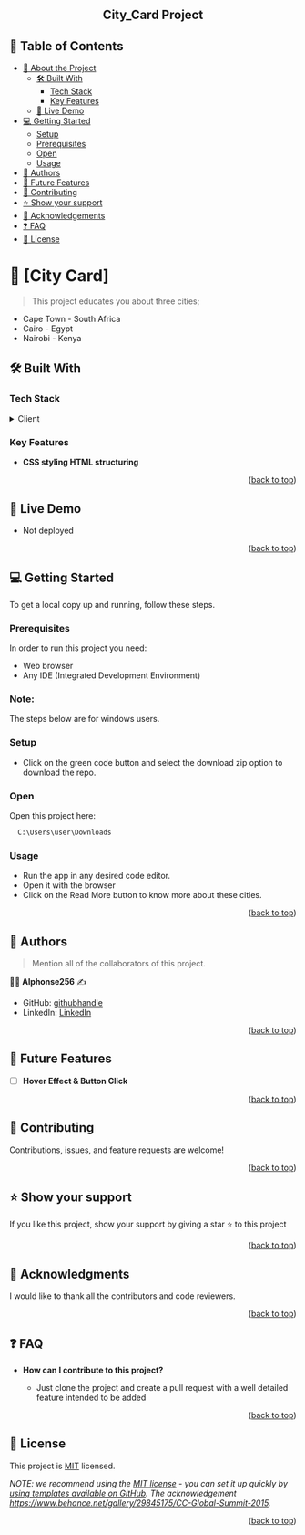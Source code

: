 
<a name="readme-top"></a>

<!--
HOW TO USE:
This is an example of how you may give instructions on setting up your project locally.

Modify this file to match your project and remove sections that don't apply.

REQUIRED SECTIONS:
- Table of Contents
- About the Project
  - Built With
  - Live Demo
- Getting Started
- Authors
- Future Features
- Contributing
- Show your support
- Acknowledgements
- License

After you're finished please remove all the comments and instructions!
-->

<div align="center">

  <!-- <img src="emoji.png" alt="logo" width="140"  height="auto" />
  <br/> -->

  <h2><b>City_Card Project</b></h2>

</div>

<!-- TABLE OF CONTENTS -->

## 📗 Table of Contents

- [📖 About the Project](#about-project)
  - [🛠 Built With](#built-with)
    - [Tech Stack](#tech-stack)
    - [Key Features](#key-features)
  - [🚀 Live Demo](#live-demo)
- [💻 Getting Started](#getting-started)
  - [Setup](#setup)
  - [Prerequisites](#prerequisites)
  - [Open](#open)
  - [Usage](#usage)
  <!-- - [Run tests](#run-tests) -->
  <!-- - [Deployment](#triangular_flag_on_post-deployment) -->
- [👥 Authors](#authors)
- [🔭 Future Features](#future-features)
- [🤝 Contributing](#contributing)
- [⭐️ Show your support](#support)
- [🙏 Acknowledgements](#acknowledgements)
- [❓ FAQ](#faq)
- [📝 License](#license)

<!-- PROJECT DESCRIPTION -->

# 📖 [City Card] <a name="about-project"></a>

> This project educates you about three cities;
  - Cape Town - South Africa
  - Cairo - Egypt
  - Nairobi - Kenya

<!-- **[Conforence capstone project]** is a... -->

## 🛠 Built With <a name="built-with"></a>

### Tech Stack <a name="tech-stack"></a>


<details>
  <summary>Client</summary>
  <ul>
    <li>HTML</li>
    <li>CSS</li>
  </ul>
</details>

<!-- Features -->

### Key Features <a name="key-features"></a>


- **CSS styling HTML structuring**
<!-- - **Linter Test** -->
<!-- - **ES6 and Modularization** -->

<p align="right">(<a href="#readme-top">back to top</a>)</p>

<!-- LIVE DEMO -->

## 🚀 Live Demo 

- Not deployed

<p align="right">(<a href="#readme-top">back to top</a>)</p>

<!-- GETTING STARTED -->

## 💻 Getting Started <a name="getting-started"></a>


To get a local copy up and running, follow these steps.

### Prerequisites

In order to run this project you need:
- Web browser
- Any IDE (Integrated Development Environment)
 ### Note: 
 The steps below are for windows users.

<!-- ## Node required
Nod node required -->

### Setup

- Click on the green code button and select the download zip option to download the repo.


<!-- ```sh
  cd my-folder
  git clone https://github.com/Alphonse256/JS-Fetch_API.git
``` -->

### Open

Open this project here:

```sh
  C:\Users\user\Downloads
```

### Usage

- Run the app in any desired code editor.
- Open it with the browser
- Click on the Read More button to know more about these cities.

<p align="right">(<a href="#readme-top">back to top</a>)</p>

<!-- AUTHORS -->

## 👥 Authors <a name="Alphonse256"></a>

> Mention all of the collaborators of this project.

:man_technologist:  **Alphonse256** :writing_hand: 

- GitHub: [githubhandle](https://github.com/Alphonse256)
- LinkedIn: [LinkedIn](https://www.linkedin.com/in/ntihanabayo-alphonse-368388252/) 




<p align="right">(<a href="#readme-top">back to top</a>)</p>

<!-- FUTURE FEATURES -->

## 🔭 Future Features <a name="future-features"></a>


- [ ] **Hover Effect & Button Click**


<p align="right">(<a href="#readme-top">back to top</a>)</p>

<!-- CONTRIBUTING -->

## 🤝 Contributing <a name="contributing"></a>

Contributions, issues, and feature requests are welcome!

<!-- Feel free to check the [issues page](https://github.com/AlphaNtihinduka/Microverse-leaderboard/issues). -->

<p align="right">(<a href="#readme-top">back to top</a>)</p>

<!-- SUPPORT -->

## ⭐️ Show your support <a name="support"></a>


If you like this project, show your support by giving a star ⭐️ to this project


<p align="right">(<a href="#readme-top">back to top</a>)</p>

<!-- ACKNOWLEDGEMENTS -->

## 🙏 Acknowledgments <a name="acknowledgements"></a>


I would like to thank all the contributors and code reviewers.

<p align="right">(<a href="#readme-top">back to top</a>)</p>

<!-- FAQ (optional) -->

## ❓ FAQ <a name="faq"></a>



- **How can I contribute to this project?**

  - Just clone the project and create a pull request with a well detailed feature intended to be added

<!-- - **Can I add external libraries?**

  - Yes, but it must be license you own the right to or open source library -->

<p align="right">(<a href="#readme-top">back to top</a>)</p>

<!-- LICENSE -->

## 📝 License <a name="license"></a>

This project is [MIT](./LICENSE) licensed.

_NOTE: we recommend using the [MIT license](https://choosealicense.com/licenses/mit/) - you can set it up quickly by [using templates available on GitHub](https://docs.github.com/en/communities/setting-up-your-project-for-healthy-contributions/adding-a-license-to-a-repository). The acknowledgement https://www.behance.net/gallery/29845175/CC-Global-Summit-2015._

<p align="right">(<a href="#readme-top">back to top</a>)</p>




















































































































































